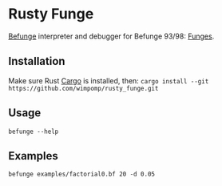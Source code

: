 # Rusty Funge
[Befunge](https://en.wikipedia.org/wiki/Befunge) interpreter and debugger for Befunge 93/98: [Funges](https://github.com/catseye/Funge-98/blob/master/doc/funge98.markdown#Whatis).

## Installation
Make sure Rust [Cargo](https://doc.rust-lang.org/cargo/) is installed, then:
`cargo install --git https://github.com/wimpomp/rusty_funge.git`


## Usage
`befunge --help`

## Examples
`befunge examples/factorial0.bf 20 -d 0.05`
